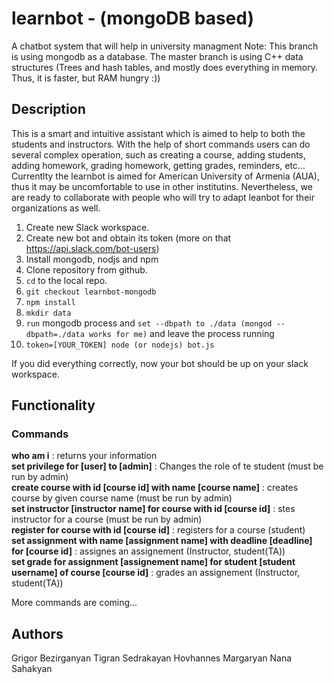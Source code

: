# learnbot - (mongoDB based)
A chatbot system that will help in university managment
Note: This branch is using mongodb as a database. The master branch is using C++ data structures (Trees and hash tables, and mostly does everything in memory. Thus, it is faster, but RAM hungry :))

## Description
This is a smart and intuitive assistant which is aimed to help to both the students and instructors. With the help of short commands users can do several complex operation, such as creating a course, adding students, adding homework, grading homework, getting grades, reminders, etc... 
Currentlty the learnbot is aimed for American University of Armenia (AUA), thus it may be uncomfortable to use in other institutins. Nevertheless, we are ready to collaborate with people who will try to adapt leanbot for their organizations as well. 
1. Create new Slack workspace.
2. Create new bot and obtain its token (more on that https://api.slack.com/bot-users)
3. Install mongodb, nodjs and npm
4. Clone repository from github.
5. `cd` to the local repo.
6. `git checkout learnbot-mongodb`
7. `npm install`
8. `mkdir data`
9. `run` mongodb process and `set --dbpath to ./data (mongod --dbpath=./data works for me)` and leave the process running
10. `token=[YOUR_TOKEN] node (or nodejs) bot.js`

If you did everything correctly, now your bot should be up on your slack workspace.

## Functionality
### Commands  
__who am i__ : returns your information  
__set privilege for \[user\] to \[admin\]__ : Changes the role of te student (must be run by admin)  
__create course with id \[course id\] with name \[course name\]__ : creates course by given course name (must be run by admin)  
__set instructor \[instructor name\] for course with id \[course id\]__ : stes instructor for a course (must be run by admin)  
__register for course with id \[course id\]__ : registers for a course (student)  
__set assignment with name \[assignment name\] with deadline \[deadline\] for \[course id\]__ : assignes an assignement (Instructor, student(TA))  
__set grade for assignment \[assignement name\] for student \[student username\] of course \[course id\]__ : grades an assignement (Instructor, student(TA))  

More commands are coming...

## Authors

Grigor Bezirganyan
Tigran Sedrakayan
Hovhannes Margaryan
Nana Sahakyan
